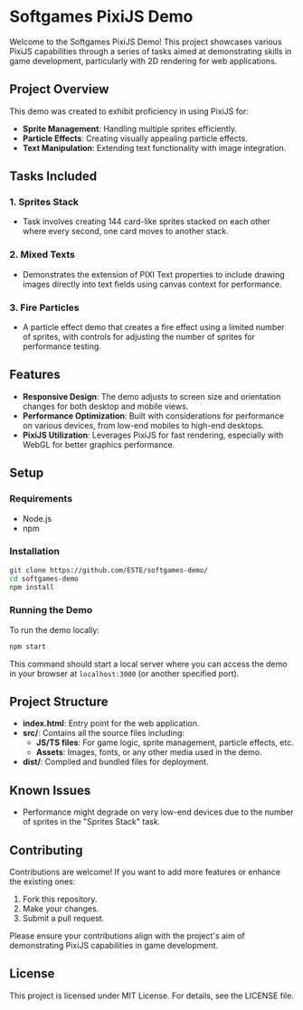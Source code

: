 # Softgames PixiJS Demo

Welcome to the Softgames PixiJS Demo! This project showcases various PixiJS capabilities through a series of tasks aimed at demonstrating skills in game development, particularly with 2D rendering for web applications.

## Project Overview

This demo was created to exhibit proficiency in using PixiJS for:
* **Sprite Management**: Handling multiple sprites efficiently.
* **Particle Effects**: Creating visually appealing particle effects.
* **Text Manipulation**: Extending text functionality with image integration.

## Tasks Included

### 1. Sprites Stack
* Task involves creating 144 card-like sprites stacked on each other where every second, one card moves to another stack.

### 2. Mixed Texts
* Demonstrates the extension of PIXI Text properties to include drawing images directly into text fields using canvas context for performance.

### 3. Fire Particles
* A particle effect demo that creates a fire effect using a limited number of sprites, with controls for adjusting the number of sprites for performance testing.

## Features

* **Responsive Design**: The demo adjusts to screen size and orientation changes for both desktop and mobile views.
* **Performance Optimization**: Built with considerations for performance on various devices, from low-end mobiles to high-end desktops.
* **PixiJS Utilization**: Leverages PixiJS for fast rendering, especially with WebGL for better graphics performance.

## Setup

### Requirements
* Node.js
* npm

### Installation

```bash
git clone https://github.com/E5TE/softgames-demo/
cd softgames-demo
npm install
```

### Running the Demo

To run the demo locally:

```bash
npm start
```

This command should start a local server where you can access the demo in your browser at `localhost:3000` (or another specified port).

## Project Structure

* **index.html**: Entry point for the web application.
* **src/**: Contains all the source files including:
    * **JS/TS files**: For game logic, sprite management, particle effects, etc.
    * **Assets**: Images, fonts, or any other media used in the demo.
* **dist/**: Compiled and bundled files for deployment.

## Known Issues

* Performance might degrade on very low-end devices due to the number of sprites in the "Sprites Stack" task.

## Contributing

Contributions are welcome! If you want to add more features or enhance the existing ones:

1. Fork this repository.
2. Make your changes.
3. Submit a pull request.

Please ensure your contributions align with the project's aim of demonstrating PixiJS capabilities in game development.

## License

This project is licensed under MIT License. For details, see the LICENSE file.

